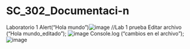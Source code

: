# SC_302_Documentaci-n
Laboratorio 1
Alert(“Hola mundo”)![image](https://user-images.githubusercontent.com/119256205/214459539-05db4021-e90a-4ba7-a92b-c3caeac0de2d.png)
//Lab 1 prueba
Editar archivo (“Hola mundo_editado”); ![image](https://user-images.githubusercontent.com/119256205/214459950-f7227070-b821-478e-a92c-7388e3bc31ee.png)
Console.log (“cambios en el archivo”); 
![image](https://user-images.githubusercontent.com/119256205/214459973-0124e465-c472-4bb1-b671-b0eddce0c59c.png)
